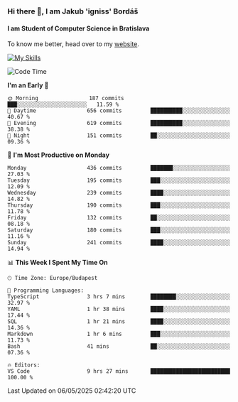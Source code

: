 ### Hi there 👋, I am Jakub 'igniss' Bordáš

#### I am Student of Computer Science in Bratislava
To know me better, head over to my [website](https://bordas.sk).

[![My Skills](https://skillicons.dev/icons?i=js,typescript,html,css,figma,svelte,vue,next,postgresql,nest,express,nodejs)](https://bordas.sk)


<!--START_SECTION:waka-->
![Code Time](http://img.shields.io/badge/Code%20Time-1%2C872%20hrs%2011%20mins-blue)

**I'm an Early 🐤** 

```text
🌞 Morning                187 commits         ███░░░░░░░░░░░░░░░░░░░░░░   11.59 % 
🌆 Daytime                656 commits         ██████████░░░░░░░░░░░░░░░   40.67 % 
🌃 Evening                619 commits         ██████████░░░░░░░░░░░░░░░   38.38 % 
🌙 Night                  151 commits         ██░░░░░░░░░░░░░░░░░░░░░░░   09.36 % 
```
📅 **I'm Most Productive on Monday** 

```text
Monday                   436 commits         ███████░░░░░░░░░░░░░░░░░░   27.03 % 
Tuesday                  195 commits         ███░░░░░░░░░░░░░░░░░░░░░░   12.09 % 
Wednesday                239 commits         ████░░░░░░░░░░░░░░░░░░░░░   14.82 % 
Thursday                 190 commits         ███░░░░░░░░░░░░░░░░░░░░░░   11.78 % 
Friday                   132 commits         ██░░░░░░░░░░░░░░░░░░░░░░░   08.18 % 
Saturday                 180 commits         ███░░░░░░░░░░░░░░░░░░░░░░   11.16 % 
Sunday                   241 commits         ████░░░░░░░░░░░░░░░░░░░░░   14.94 % 
```


📊 **This Week I Spent My Time On** 

```text
🕑︎ Time Zone: Europe/Budapest

💬 Programming Languages: 
TypeScript               3 hrs 7 mins        ████████░░░░░░░░░░░░░░░░░   32.97 % 
YAML                     1 hr 38 mins        ████░░░░░░░░░░░░░░░░░░░░░   17.44 % 
SQL                      1 hr 21 mins        ████░░░░░░░░░░░░░░░░░░░░░   14.36 % 
Markdown                 1 hr 6 mins         ███░░░░░░░░░░░░░░░░░░░░░░   11.73 % 
Bash                     41 mins             ██░░░░░░░░░░░░░░░░░░░░░░░   07.36 % 

🔥 Editors: 
VS Code                  9 hrs 27 mins       █████████████████████████   100.00 % 
```


 Last Updated on 06/05/2025 02:42:20 UTC
<!--END_SECTION:waka-->
